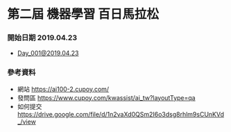 # 第二屆 機器學習 百日馬拉松

### 開始日期 2019.04.23

* Day_001@2019.04.23

### 參考資料

* 網站 <https://ai100-2.cupoy.com/>
* 發問區 <https://www.cupoy.com/kwassist/ai_tw?layoutType=qa>
* 如何提交 <https://drive.google.com/file/d/1n2vaXd0QSm2I6o3dsg8rhlm9sCUnKVd_/view>
